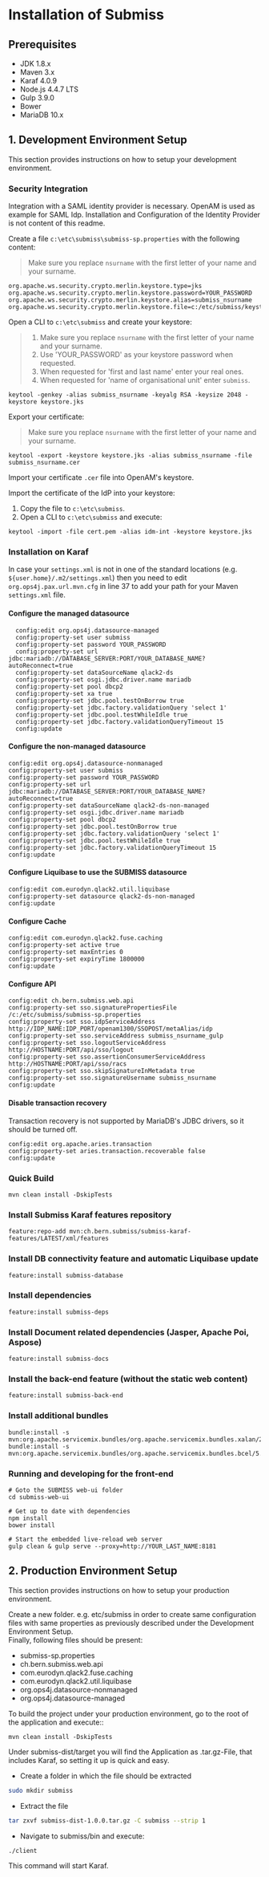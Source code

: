 # Installation of Submiss

## Prerequisites

* JDK 1.8.x
* Maven 3.x
* Karaf 4.0.9
* Node.js 4.4.7 LTS
* Gulp 3.9.0
* Bower
* MariaDB 10.x

## 1. Development Environment Setup
This section provides instructions on how to setup your development environment.

### Security Integration
Integration with a SAML identity provider is necessary. OpenAM is used as example for SAML Idp. 
Installation and Configuration of the Identity Provider is not content of this readme.

Create a file `c:\etc\submiss\submiss-sp.properties` with the following content:
> Make sure you replace `nsurname` with the first letter of your name and
your surname.

```
org.apache.ws.security.crypto.merlin.keystore.type=jks
org.apache.ws.security.crypto.merlin.keystore.password=YOUR_PASSWORD
org.apache.ws.security.crypto.merlin.keystore.alias=submiss_nsurname
org.apache.ws.security.crypto.merlin.keystore.file=c:/etc/submiss/keystore.jks
```

Open a CLI to `c:\etc\submiss` and create your keystore:
> 1. Make sure you replace `nsurname` with the first letter of your name and
your surname.
> 2. Use 'YOUR_PASSWORD' as your keystore password when requested.
> 3. When requested for 'first and last name' enter your real ones.
> 4. When requested for 'name of organisational unit' enter `submiss`.

```
keytool -genkey -alias submiss_nsurname -keyalg RSA -keysize 2048 -keystore keystore.jks
```

Export your certificate:
> Make sure you replace `nsurname` with the first letter of your name and
your surname.

```
keytool -export -keystore keystore.jks -alias submiss_nsurname -file submiss_nsurname.cer
```

Import your certificate `.cer` file into OpenAM's keystore.

Import the certificate of the IdP into your keystore:

1. Copy the file to `c:\etc\submiss`.
2. Open a CLI to `c:\etc\submiss` and execute:

```
keytool -import -file cert.pem -alias idm-int -keystore keystore.jks
```

### Installation on Karaf
In case your `settings.xml` is not in one of the standard locations
(e.g. `${user.home}/.m2/settings.xml`) then you need to edit
`org.ops4j.pax.url.mvn.cfg` in line 37 to add your path for your
Maven `settings.xml` file.

#### Configure the managed datasource
```
  config:edit org.ops4j.datasource-managed
  config:property-set user submiss
  config:property-set password YOUR_PASSWORD
  config:property-set url jdbc:mariadb://DATABASE_SERVER:PORT/YOUR_DATABASE_NAME?autoReconnect=true
  config:property-set dataSourceName qlack2-ds
  config:property-set osgi.jdbc.driver.name mariadb
  config:property-set pool dbcp2
  config:property-set xa true
  config:property-set jdbc.pool.testOnBorrow true
  config:property-set jdbc.factory.validationQuery 'select 1'
  config:property-set jdbc.pool.testWhileIdle true
  config:property-set jdbc.factory.validationQueryTimeout 15
  config:update
```

#### Configure the non-managed datasource
```
config:edit org.ops4j.datasource-nonmanaged
config:property-set user submiss
config:property-set password YOUR_PASSWORD
config:property-set url jdbc:mariadb://DATABASE_SERVER:PORT/YOUR_DATABASE_NAME?autoReconnect=true
config:property-set dataSourceName qlack2-ds-non-managed
config:property-set osgi.jdbc.driver.name mariadb
config:property-set pool dbcp2
config:property-set jdbc.pool.testOnBorrow true
config:property-set jdbc.factory.validationQuery 'select 1'
config:property-set jdbc.pool.testWhileIdle true
config:property-set jdbc.factory.validationQueryTimeout 15
config:update
```
#### Configure Liquibase to use the SUBMISS datasource
```
config:edit com.eurodyn.qlack2.util.liquibase
config:property-set datasource qlack2-ds-non-managed
config:update
```

#### Configure Cache
```
config:edit com.eurodyn.qlack2.fuse.caching
config:property-set active true
config:property-set maxEntries 0
config:property-set expiryTime 1800000
config:update
```

#### Configure API
```
config:edit ch.bern.submiss.web.api
config:property-set sso.signaturePropertiesFile /c:/etc/submiss/submiss-sp.properties
config:property-set sso.idpServiceAddress http://IDP_NAME:IDP_PORT/openam1300/SSOPOST/metaAlias/idp
config:property-set sso.serviceAddress submiss_nsurname_gulp
config:property-set sso.logoutServiceAddress http://HOSTNAME:PORT/api/sso/logout
config:property-set sso.assertionConsumerServiceAddress http://HOSTNAME:PORT/api/sso/racs
config:property-set sso.skipSignatureInMetadata true
config:property-set sso.signatureUsername submiss_nsurname
config:update
```

#### Disable transaction recovery
Transaction recovery is not supported by MariaDB's JDBC drivers, so it
should be turned off.
```
config:edit org.apache.aries.transaction
config:property-set aries.transaction.recoverable false
config:update
```

### Quick Build

```
mvn clean install -DskipTests
```

### Install Submiss Karaf features repository
	feature:repo-add mvn:ch.bern.submiss/submiss-karaf-features/LATEST/xml/features

### Install DB connectivity feature and automatic Liquibase update
	feature:install submiss-database

### Install dependencies
	feature:install submiss-deps
	
### Install Document related dependencies (Jasper, Apache Poi, Aspose) 
	feature:install submiss-docs

### Install the back-end feature (without the static web content)
	feature:install submiss-back-end
	
### Install additional bundles
    bundle:install -s mvn:org.apache.servicemix.bundles/org.apache.servicemix.bundles.xalan/2.7.1_4
    bundle:install -s mvn:org.apache.servicemix.bundles/org.apache.servicemix.bundles.bcel/5.2_4

### Running and developing for the front-end

    # Goto the SUBMISS web-ui folder
    cd submiss-web-ui

    # Get up to date with dependencies
    npm install
    bower install

    # Start the embedded live-reload web server
    gulp clean & gulp serve --proxy=http://YOUR_LAST_NAME:8181

    
## 2. Production Environment Setup
This section provides instructions on how to setup your production environment.

Create a new folder. e.g. etc/submiss in order to create same configuration files with same properties as previously described under the Development Environment Setup.    
Finally, following files should be present:

 - submiss-sp.properties
 - ch.bern.submiss.web.api
 - com.eurodyn.qlack2.fuse.caching
 - com.eurodyn.qlack2.util.liquibase
 - org.ops4j.datasource-nonmanaged
 - org.ops4j.datasource-managed


To build the project under your production environment, go to the root of the application and execute::
```
mvn clean install -DskipTests
```

Under submiss-dist/target you will find the Application as .tar.gz-File, that includes Karaf, so setting it up is quick and easy.

* Create a folder in which the file should be extracted
```sh
sudo mkdir submiss
```

* Extract the file 
```sh
tar zxvf submiss-dist-1.0.0.tar.gz -C submiss --strip 1
```

* Navigate to submiss/bin and execute:
```sh
./client
```
This command will start Karaf.
